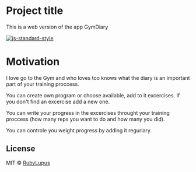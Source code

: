 # Project title

This is a web version of the app GymDiary

[![js-standard-style](https://img.shields.io/badge/code%20style-standard-brightgreen.svg?style=flat)](https://github.com/feross/standard)

# Motivation

I love go to the Gym and who loves too knows what the diary is an important part of your training proccess.

You can create own program or choose available, add to it excercises. If you don't find an excercise add a new one.

You can write your progress in the excercises throught your training proccess (how many reps you want to do and how many you did).

You can controle you weight progress by adding it regurlary.

## License

MIT © [RubyLupus](https://github.com/Scare01)

